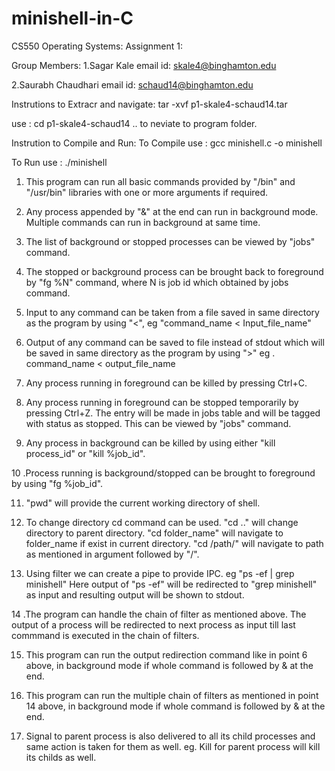 # minishell-in-C

CS550
Operating Systems:
Assignment 1:

Group Members:
1.Sagar Kale
email id: skale4@binghamton.edu

2.Saurabh Chaudhari
email id: schaud14@binghamton.edu

Instrutions to Extracr and navigate:
tar -xvf p1-skale4-schaud14.tar

use : cd p1-skale4-schaud14   .. to neviate to program folder.


Instrution to Compile and Run:
To Compile use : gcc minishell.c -o minishell

To Run use : ./minishell

1. This program can run all basic commands provided by "/bin" and "/usr/bin" libraries with one or more arguments if required.

2. Any process appended by "&" at the end can run in background mode. Multiple commands can run in background at same time.

3. The list of background or stopped processes can be viewed by "jobs" command.

4. The stopped or background process can be brought back to foreground by "fg %N" command, where N is job id which obtained by jobs command.

5. Input to any command can be taken from a file saved in same directory as the program by using "<", eg "command_name < Input_file_name"

6. Output of any command can be saved to file instead of stdout which will be saved in same directory as the program by using ">" eg . command_name < output_file_name

7. Any process running in foreground can be killed by pressing Ctrl+C.

8. Any process running in foreground can be stopped temporarily by pressing Ctrl+Z. The entry will be made in jobs table and will be tagged with status as stopped. This can be viewed by "jobs" command.

9. Any process in background can be killed by using either "kill process_id" or "kill %job_id".

10 .Process running is background/stopped can be brought to foreground by using "fg %job_id".

11. "pwd" will provide the current working directory of shell.

12. To change directory cd command can be used. "cd .." will change directory to parent directory. "cd folder_name" will navigate to folder_name if exist in current directory. 
"cd /path/" will navigate to path as mentioned in argument followed by "/".

13. Using filter we can create a pipe to provide IPC. eg "ps -ef | grep minishell" Here output of "ps -ef" will be redirected to "grep minishell" as input and resulting output will be shown to stdout.

14 .The program can handle the chain of filter as mentioned above. The output of a process will be redirected to next process as input till last commmand is executed in the chain of filters.

15. This program can run the output redirection command like in point 6 above, in background mode if whole command is followed by & at the end.

16. This program can run the multiple chain of filters as mentioned in point 14 above, in background mode if whole command is followed by & at the end.

17. Signal to parent process is also delivered to all its child processes and same action is taken for them as well.
eg. Kill for parent process will kill its childs as well.
